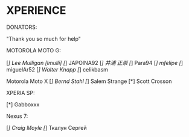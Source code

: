 XPERIENCE 
=========

DONATORS:

"Thank you so much for help"

MOTOROLA MOTO G:

[*] Lee Mulligan [lmulli]
[*] JAPOINA92
[*] 井浦 正崇
[*] Para94
[*] mfelipe
[*] miguelAr52
[*] Walter Knapp 
[*] celikbasm

Motorola Moto X
[*] Bernd Stahl
[*] Salem Strange
[*] Scott Crosson

XPERIA SP:

[*] Gabboxxx

Nexus 7:

[*] Craig Moyle
[*] Ткалун Сергей

